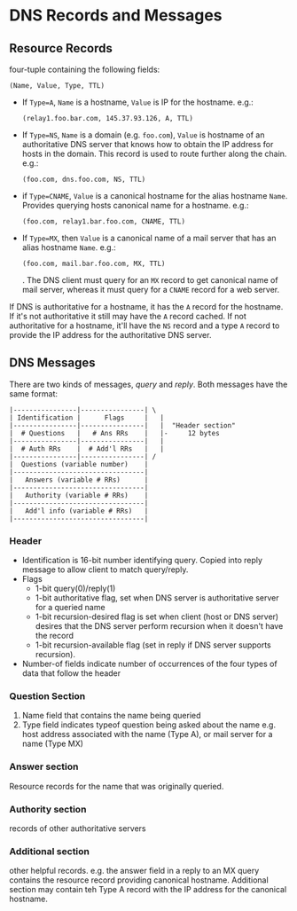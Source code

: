 # DNS Records and Messages

## Resource Records
four-tuple containing the following fields:
```
(Name, Value, Type, TTL)
```

* If `Type=A`, `Name` is a hostname, `Value` is IP for the hostname.  e.g.:
  ```
  (relay1.foo.bar.com, 145.37.93.126, A, TTL)
  ```
  
* If `Type=NS`, `Name` is a domain (e.g. `foo.com`), `Value` is hostname of an
authoritative DNS server that knows how to obtain the IP address for hosts in 
the domain.  This record is used to route further along the chain.  e.g.:
  ```
  (foo.com, dns.foo.com, NS, TTL)
  ```

* if `Type=CNAME`, `Value` is a canonical hostname for the alias hostname
`Name`.  Provides querying hosts canonical name for a hostname.  e.g.:
  ```
  (foo.com, relay1.bar.foo.com, CNAME, TTL)
  ```

* If `Type=MX`, then `Value` is a canonical name of a mail server that has an
alias hostname `Name`.  e.g.: 
  ```
  (foo.com, mail.bar.foo.com, MX, TTL)
  ```
  .  The DNS client must query for an `MX` record to get canonical name of mail 
server, whereas it must query for a `CNAME` record for a web server.

If DNS is authoritative for a hostname, it has the `A` record for the hostname.
If it's not authoritative it still may have the `A` record cached.  If not 
authoritative for a hostname, it'll have the `NS` record and a type `A` record
to provide the IP address for the authoritative DNS server.

## DNS Messages
There are two kinds of messages, *query* and *reply*.  Both messages have the 
same format:

```
|----------------|----------------| \
| Identification |      Flags     |   |
|----------------|----------------|   |  "Header section"
|  # Questions   |   # Ans RRs    |   |-     12 bytes
|----------------|----------------|   |
|  # Auth RRs    |  # Add'l RRs   |   |
|----------------|----------------| /
|  Questions (variable number)    |
|---------------------------------|
|   Answers (variable # RRs)      |
|---------------------------------|
|   Authority (variable # RRs)    |
|---------------------------------|
|   Add'l info (variable # RRs)   |
|---------------------------------|
```

### Header

* Identification is 16-bit number identifying query.  Copied into reply message
  to allow client to match query/reply.
* Flags
  * 1-bit query(0)/reply(1)
  * 1-bit authoritative flag, set when DNS server is authoritative server for a
    queried name
  * 1-bit recursion-desired flag is set when client (host or DNS server) desires
    that the DNS server perform recursion when it doesn't have the record
  * 1-bit recursion-available flag (set in reply if DNS server supports
    recursion).
* Number-of fields indicate number of occurrences of the four types of data
  that follow the header

### Question Section
1. Name field that contains the name being queried
2. Type field indicates typeof question being asked about the name
   e.g. host address associated with the name (Type A), or mail server for a
   name (Type MX)

### Answer section

Resource records for the name that was originally queried.

### Authority section

records of other authoritative servers

### Additional section

other helpful records.  e.g. the answer field in a reply to an MX query contains
the resource record providing canonical hostname.  Additional section may
contain teh Type A record with the IP address for the canonical hostname.